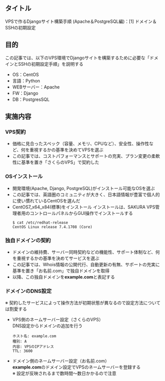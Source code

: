 ## タイトル
VPSで作るDjangoサイト構築手順 (Apache＆PostgreSQL編)：[1] ドメイン＆SSHの初期設定

## 目的
この記事では、以下のVPS環境でDjangoサイトを構築するために必要な「ドメインとSSHの初期設定手順」を説明する
- OS：CentOS
- 言語：Python
- WEBサーバー：Apache
- FW：Django
- DB：PostgresSQL

## 実施内容
### VPS契約
- 価格に見合ったスペック（容量、メモリ、CPUなど）、安全性、操作性など、何を重視するかの基準を決めてVPSを選ぶ
- この記事では、コストパフォーマンスとサポートの充実、プラン変更の柔軟性に基準を置き「さくらのVPS」で契約した

### OSインストール
- 開発環境(Apache, Django, PostgreSQL)がインストール可能なOSを選ぶ
- この記事では、英語圏のコミュニティが大きく、日本語情報が豊富で個人的に使い慣れているCentOSを選んだ
- CentOS7_x64_x84(標準)をインストール
インストールは、SAKURA VPS管理者用のコントロールパネルからGUI操作でインストールする
  ```
  $ cat /etc/redhat-release
  CentOS Linux release 7.4.1708 (Core)
  ```

### 独自ドメインの契約
- ドメインの維持費、サーバー同時契約などの機能性、サポート体制など、何を重視するかの基準を決めてサービスを選ぶ
- この記事では、Whois情報の公開代行、自動更新の有無、サポートの充実に基準を置き「お名前.com」で独自ドメインを取得
- 以降、この独自ドメインを**example.com**と表記する

### ドメインのDNS設定
※ 契約したサービスによって操作方法が初期状態が異なるので設定方法については割愛する
- VPS側のネームサーバー設定（さくらのVPS）<br>
  DNS設定からドメインの追加を行う
    ```
    ホスト名: example.com
    種別: A
    内容: VPSのIPアドレス
    TTL: 3600
    ```

- ドメイン側のネームサーバー設定（お名前.com）<br>
  **example.com**のドメイン設定でVPSのネームサーバーを登録する<br>
  ※ 設定が反映されるまで数時間〜数日かかるので注意
